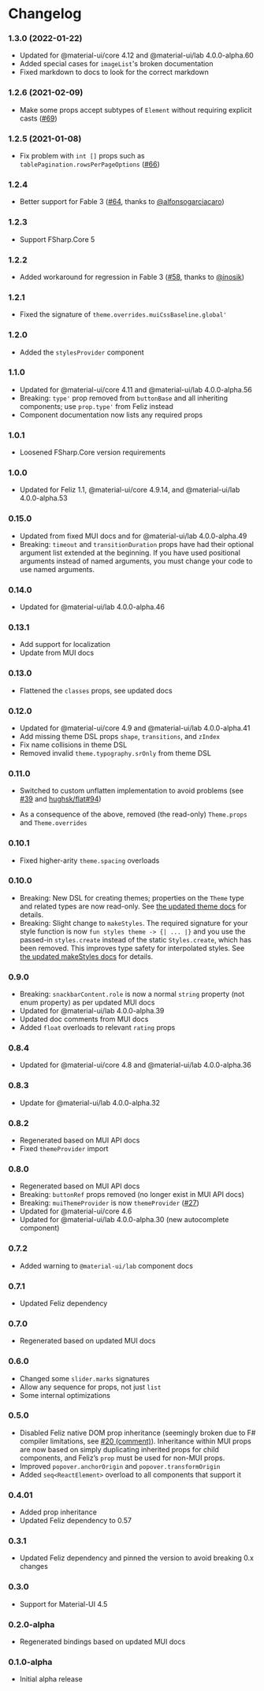 Changelog
=========

### 1.3.0 (2022-01-22)

* Updated for @material-ui/core 4.12 and @material-ui/lab 4.0.0-alpha.60
* Added special cases for `imageList`'s broken documentation
* Fixed markdown to docs to look for the correct markdown

### 1.2.6 (2021-02-09)

* Make some props accept subtypes of `Element` without requiring explicit casts ([#69](https://github.com/cmeeren/Feliz.MaterialUI/issues/69))

### 1.2.5 (2021-01-08)

* Fix problem with `int []` props such as `tablePagination.rowsPerPageOptions` ([#66](https://github.com/cmeeren/Feliz.MaterialUI/issues/66))

### 1.2.4

* Better support for Fable 3 ([#64](https://github.com/cmeeren/Feliz.MaterialUI/pull/64), thanks to [@alfonsogarciacaro](alfonsogarciacaro))

### 1.2.3

* Support FSharp.Core 5

### 1.2.2

* Added workaround for regression in Fable 3 ([#58](https://github.com/cmeeren/Feliz.MaterialUI/pull/58), thanks to [@inosik](https://github.com/inosik))

### 1.2.1

* Fixed the signature of `theme.overrides.muiCssBaseline.global'`

### 1.2.0

* Added the `stylesProvider` component

### 1.1.0

* Updated for @material-ui/core 4.11 and @material-ui/lab 4.0.0-alpha.56
* Breaking: `type'` prop removed from `buttonBase` and all inheriting components; use `prop.type'` from Feliz instead
* Component documentation now lists any required props

### 1.0.1

* Loosened FSharp.Core version requirements

### 1.0.0

* Updated for Feliz 1.1, @material-ui/core 4.9.14, and @material-ui/lab 4.0.0-alpha.53

### 0.15.0

* Updated from fixed MUI docs and for @material-ui/lab 4.0.0-alpha.49
* Breaking: `timeout` and `transitionDuration` props have had their optional argument list extended at the beginning. If you have used positional arguments instead of named arguments, you must change your code to use named arguments.

### 0.14.0

* Updated for @material-ui/lab 4.0.0-alpha.46

### 0.13.1

* Add support for localization
* Update from MUI docs

### 0.13.0

* Flattened the `classes` props, see updated docs

### 0.12.0

* Updated for @material-ui/core 4.9 and @material-ui/lab 4.0.0-alpha.41
* Add missing theme DSL props `shape`, `transitions`, and `zIndex`
* Fix name collisions in theme DSL
* Removed invalid `theme.typography.srOnly` from theme DSL

### 0.11.0

* Switched to custom unflatten implementation to avoid problems (see [#39](https://github.com/cmeeren/Feliz.MaterialUI/issues/39) and [hughsk/flat#94](https://github.com/hughsk/flat/issues/94))
- As a consequence of the above, removed (the read-only) `Theme.props` and `Theme.overrides`

### 0.10.1

* Fixed higher-arity `theme.spacing` overloads

### 0.10.0

* Breaking: New DSL for creating themes; properties on the `Theme` type and related types are now read-only. See [the updated theme docs](https://cmeeren.github.io/Feliz.MaterialUI/#usage/themes) for details.
* Breaking: Slight change to `makeStyles`. The required signature for your style function is now `fun styles theme -> {| ... |}` and you use the passed-in `styles.create` instead of the static `Styles.create`, which has been removed. This improves type safety for interpolated styles. See [the updated makeStyles docs](https://cmeeren.github.io/Feliz.MaterialUI/#usage/styling) for details.

### 0.9.0

* Breaking: `snackbarContent.role` is now a normal `string` property (not enum property) as per updated MUI docs
* Updated for @material-ui/lab 4.0.0-alpha.39
* Updated doc comments from MUI docs
* Added `float` overloads to relevant `rating` props

### 0.8.4

* Updated for @material-ui/core 4.8 and @material-ui/lab 4.0.0-alpha.36

### 0.8.3

* Update for @material-ui/lab 4.0.0-alpha.32

### 0.8.2

* Regenerated based on MUI API docs
* Fixed `themeProvider` import

### 0.8.0

* Regenerated based on MUI API docs
* Breaking: `buttonRef` props removed (no longer exist in MUI API docs)
* Breaking: `muiThemeProvider` is now `themeProvider` ([#27](https://github.com/cmeeren/Feliz.MaterialUI/issues/27))
* Updated for @material-ui/core 4.6
* Updated for @material-ui/lab 4.0.0-alpha.30 (new autocomplete component)

### 0.7.2

* Added warning to `@material-ui/lab` component docs

### 0.7.1

* Updated Feliz dependency

### 0.7.0

* Regenerated based on updated MUI docs

### 0.6.0

* Changed some `slider.marks` signatures
* Allow any sequence for props, not just `list`
* Some internal optimizations

### 0.5.0

* Disabled Feliz native DOM prop inheritance (seemingly broken due to F# compiler limitations, see [#20 (comment)](https://github.com/cmeeren/Feliz.MaterialUI/issues/20#issuecomment-540747363)). Inheritance within MUI props are now based on simply duplicating inherited props for child components, and Feliz’s `prop` must be used for non-MUI props.
* Improved `popover.anchorOrigin` and `popover.transformOrigin`
* Added `seq<ReactElement>` overload to all components that support it

### 0.4.01

* Added prop inheritance
* Updated Feliz dependency to 0.57

### 0.3.1

- Updated Feliz dependency and pinned the version to avoid breaking 0.x changes

### 0.3.0

* Support for Material-UI 4.5

### 0.2.0-alpha

* Regenerated bindings based on updated MUI docs

### 0.1.0-alpha

- Initial alpha release

